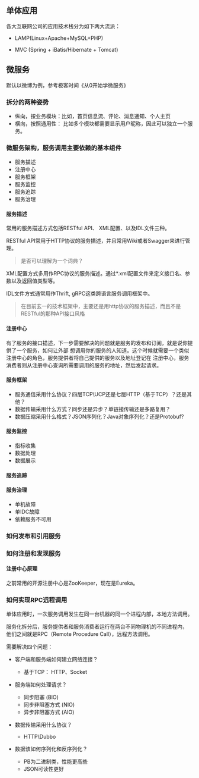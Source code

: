 
## 单体应用

各大互联网公司的应用技术栈分为如下两大流派：

* LAMP(Linux+Apache+MySQL+PHP)

* MVC (Spring + iBatis/Hibernate + Tomcat)

## 微服务
默认以微博为例，参考极客时间《从0开始学微服务》
### 拆分的两种姿势

* 纵向，按业务模块：比如，首页信息流、评论、消息通知、个人主页
* 横向，按照通用性： 比如多个模块都需要显示用户昵称，因此可以独立一个服务。


### 微服务架构，服务调用主要依赖的基本组件

* 服务描述
* 注册中心
* 服务框架
* 服务监控
* 服务追踪
* 服务治理

#### 服务描述
常用的服务描述方式包括RESTful API、 XML配置、以及IDL文件三种。

RESTful API常用于HTTP协议的服务描述，并且常用Wiki或者Swagger来进行管理。

> 是否可以理解为一个词典？

XML配置方式多用作RPC协议的服务描述。通过*.xml配置文件来定义接口名、参数以及返回值类型等。

IDL文件方式通常用作Thrift, gRPC这类跨语言服务调用框架中。

> 在目前玄一的技术框架中，主要还是用http协议的服务描述，而且不是RESTful的那种API接口风格

#### 注册中心
有了服务的接口描述，下一步需要解决的问题就是服务的发布和订阅，就是说你提供了一个服务，如何让外部
想调用你的服务的人知道。这个时候就需要一个类似注册中心的角色，服务提供者将自己提供的服务以及地址登记在
注册中心，服务消费者则从注册中心查询所需要调用的服务的地址，然后发起请求。

#### 服务框架

* 服务通信采用什么协议？四层TCP\UCP还是七层HTTP（基于TCP）？还是其他？
* 数据传输采用什么方式？同步还是异步？单链接传输还是多路复用？
* 数据压缩采用什么格式？JSON序列化？Java对象序列化？还是Protobuf?

#### 服务监控

* 指标收集
* 数据处理
* 数据展示

#### 服务追踪

#### 服务治理

* 单机故障
* 单IDC故障
* 依赖服务不可用


### 如何发布和引用服务

### 如何注册和发现服务

#### 注册中心原理
之前常用的开源注册中心是ZooKeeper，现在是Eureka。


### 如何实现RPC远程调用

单体应用时，一次服务调用发生在同一台机器的同一个进程内部，本地方法调用。

服务化拆分后，服务提供者和服务消费者运行在两台不同物理机的不同进程内，
他们之间就是RPC（Remote Procedure Call），远程方法调用。

需要解决四个问题：
* 客户端和服务端如何建立网络连接？
  - 基于TCP： HTTP、Socket
* 服务端如何处理请求？
  - 同步阻塞 (BIO)
  - 同步非阻塞方式 (NIO)
  - 异步非阻塞方式 (AIO)

* 数据传输采用什么协议？
   - HTTP\Dubbo
* 数据该如何序列化和反序列化？
   - PB为二进制类，性能更高些
   - JSON可读性更好

